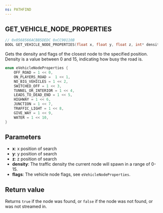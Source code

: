 ```yaml
---
ns: PATHFIND
---
```

## GET_VEHICLE_NODE_PROPERTIES

```c
// 0x0568566ACBB5DEDC 0xCC90110B
BOOL GET_VEHICLE_NODE_PROPERTIES(float x, float y, float z, int* density, int* flags);
```

Gets the density and flags of the closest node to the specified position.  
Density is a value between 0 and 15, indicating how busy the road is.  

```c
enum eVehicleNodeProperties {
	OFF_ROAD = 1 << 0,
	ON_PLAYERS_ROAD =  1 << 1,
	NO_BIG_VEHICLES = 1 << 2,
	SWITCHED_OFF = 1 << 3,
	TUNNEL_OR_INTERIOR = 1 << 4,
	LEADS_TO_DEAD_END = 1 << 5,
	HIGHWAY = 1 << 6,
	JUNCTION = 1 << 7,
	TRAFFIC_LIGHT = 1 << 8,
	GIVE_WAY = 1 << 9,
	WATER = 1 << 10,
}
```

## Parameters
* **x**: x position of search
* **y**: y position of search
* **z**: z position of search
* **density**: The traffic density the current node will spawn in a range of 0-15.
* **flags**: The vehicle node flags, see `eVehicleNodeProperties`.


## Return value
Returns `true` if the node was found, or `false` if the node was not found, or was not streamed in.
